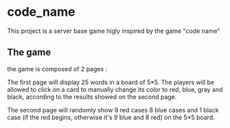 # code_name
This project is a server base game higly inspired by the game "code name"

## The game
the game is composed of 2 pages :

The first page will display 25 words in a board of 5*5. The players will be allowed to click on a card to manually change its color to red, blue, gray and black, according to the results showed on the second page.

The second page will randomly show 9 red cases 8 blue cases and 1 black case (if the red begins, otherwise it's 9 blue and 8 red) on the 5*5 board.
